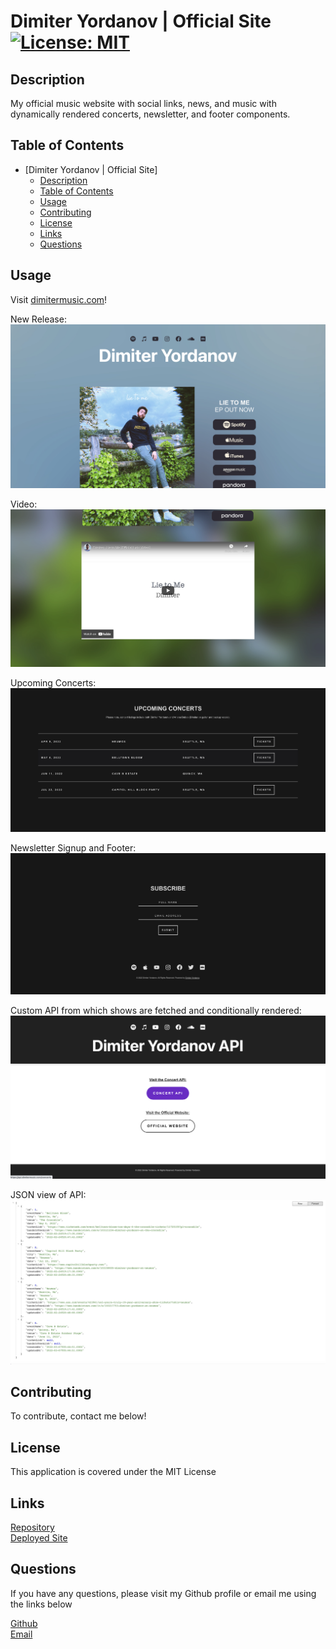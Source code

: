 # Dimiter Yordanov | Official Site [![License: MIT](https://img.shields.io/badge/License-MIT-yellow.svg)](https://opensource.org/licenses/MIT)

## Description
My official music website with social links, news, and music with dynamically rendered concerts, newsletter, and footer components.

## Table of Contents
- [Dimiter Yordanov | Official Site]
  - [Description](#description)
  - [Table of Contents](#table-of-contents)
  - [Usage](#usage)
  - [Contributing](#contributing)
  - [License](#license)
  - [Links](#links)
  - [Questions](#questions)

## Usage

Visit [dimitermusic.com](https://www.dimitermusic.com)!

New Release:  
![Desktop](./src/images/ss1.png)  

Video:  
![Desktop](./src/images/ss2.png)  

Upcoming Concerts:  
![Desktop](./src/images/ss3.png)  

Newsletter Signup and Footer:  
![Desktop](./src/images/ss4.png)  

Custom API from which shows are fetched and conditionally rendered:  
![Desktop](./src/images/ss1a.png)  

JSON view of API:  
![Desktop](./src/images/ss2a.png)  

## Contributing
To contribute, contact me below!

## License
This application is covered under the MIT License

## Links
[Repository](https://github.com/dimitermusic/official-website)  
[Deployed Site](https://www.dimitermusic.com)

## Questions
If you have any questions, please visit my Github profile or email me using the links below

[Github](https://github.com/dimitermusic)  
[Email](mailto:info@dimitermusic.com)
